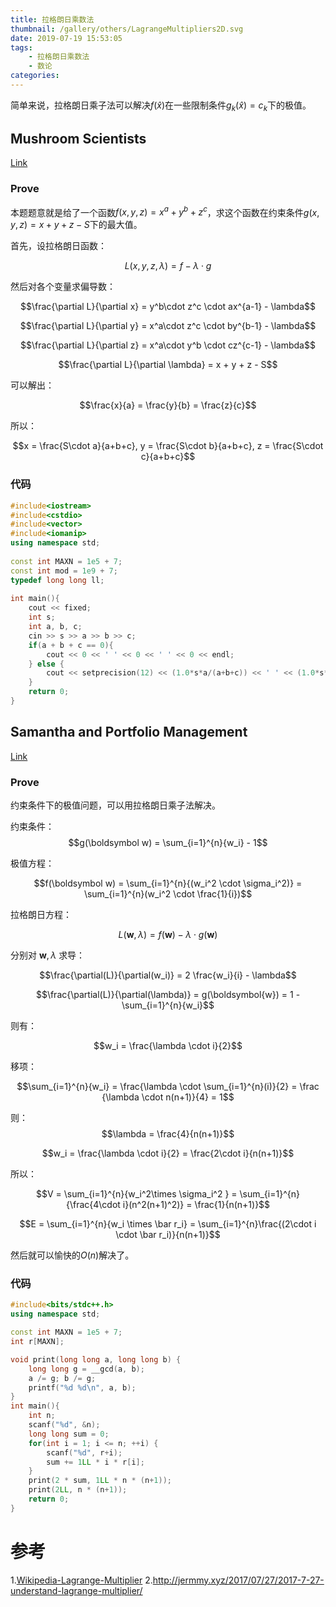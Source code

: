 ```yaml
---
title: 拉格朗日乘数法
thumbnail: /gallery/others/LagrangeMultipliers2D.svg
date: 2019-07-19 15:53:05
tags: 
    - 拉格朗日乘数法
    - 数论
categories: 
---
```


简单来说，拉格朗日乘子法可以解决$f(\hat x)$在一些限制条件$g_k(\hat x) = c_k$下的极值。

<!--more-->

## Mushroom Scientists

[Link](https://codeforces.com/contest/186/problem/D)

### Prove

本题题意就是给了一个函数$f(x,y,z) = x^a + y^b + z^c$，求这个函数在约束条件$g(x,y,z) = x + y + z - S$下的最大值。

首先，设拉格朗日函数：

$$L(x,y,z,\lambda) = f - \lambda \cdot g$$

然后对各个变量求偏导数：

$$\frac{\partial L}{\partial x} = y^b\cdot z^c \cdot ax^{a-1} - \lambda$$

$$\frac{\partial L}{\partial y} = x^a\cdot z^c \cdot by^{b-1} - \lambda$$

$$\frac{\partial L}{\partial z} = x^a\cdot y^b \cdot cz^{c-1} - \lambda$$

$$\frac{\partial L}{\partial \lambda} = x + y + z - S$$

可以解出：

$$\frac{x}{a} = \frac{y}{b} = \frac{z}{c}$$

所以：

$$x = \frac{S\cdot a}{a+b+c}, y = \frac{S\cdot b}{a+b+c}, z = \frac{S\cdot c}{a+b+c}$$

### 代码

~~~c++
#include<iostream>
#include<cstdio>
#include<vector>
#include<iomanip>
using namespace std;
 
const int MAXN = 1e5 + 7;
const int mod = 1e9 + 7;
typedef long long ll;
 
int main(){
    cout << fixed;
    int s;
    int a, b, c;
    cin >> s >> a >> b >> c;
    if(a + b + c == 0){
        cout << 0 << ' ' << 0 << ' ' << 0 << endl;
    } else {
        cout << setprecision(12) << (1.0*s*a/(a+b+c)) << ' ' << (1.0*s*b/(a+b+c)) << ' ' << (1.0*s*c/(a+b+c)) << endl;
    }
    return 0;
}
~~~

## Samantha and Portfolio Management
[Link](https://www.hackerrank.com/contests/morgan-stanley-2016/challenges/samantha-and-portfolio-management)

### Prove

约束条件下的极值问题，可以用拉格朗日乘子法解决。

约束条件：
$$g(\boldsymbol w) = \sum_{i=1}^{n}{w_i} - 1$$

极值方程：

$$f(\boldsymbol w) = \sum_{i=1}^{n}{(w_i^2 \cdot \sigma_i^2)} = \sum_{i=1}^{n}(w_i^2 \cdot \frac{1}{i})$$


拉格朗日方程：

$$L(\boldsymbol w, \lambda) = f(\boldsymbol w) - \lambda \cdot g(\boldsymbol w)$$

分别对 $\boldsymbol w , \lambda$ 求导：

$$\frac{\partial(L)}{\partial(w_i)} = 2 \frac{w_i}{i} - \lambda$$

$$\frac{\partial(L)}{\partial(\lambda)} = g(\boldsymbol{w}) = 1 - \sum_{i=1}^{n}{w_i}$$

则有：

$$w_i = \frac{\lambda \cdot i}{2}$$

移项：

$$\sum_{i=1}^{n}{w_i} = \frac{\lambda \cdot \sum_{i=1}^{n}(i)}{2} = \frac
{\lambda \cdot n(n+1)}{4} = 1$$

则：
$$\lambda = \frac{4}{n(n+1)}$$

$$w_i = \frac{\lambda \cdot i}{2} = \frac{2\cdot i}{n(n+1)}$$

所以：

$$V = \sum_{i=1}^{n}{w_i^2\times \sigma_i^2 } = \sum_{i=1}^{n}{\frac{4\cdot i}(n^2(n+1)^2)} = \frac{1}{n(n+1)}$$

$$E = \sum_{i=1}^{n}{w_i \times \bar r_i} = \sum_{i=1}^{n}\frac{(2\cdot i \cdot \bar r_i)}{n(n+1)}$$

然后就可以愉快的$O(n)$解决了。

### 代码
~~~c++
#include<bits/stdc++.h>
using namespace std;

const int MAXN = 1e5 + 7;
int r[MAXN];

void print(long long a, long long b) {
    long long g = __gcd(a, b);
    a /= g; b /= g;
    printf("%d %d\n", a, b);
}
int main(){
    int n;
    scanf("%d", &n);
    long long sum = 0;
    for(int i = 1; i <= n; ++i) {
        scanf("%d", r+i);
        sum += 1LL * i * r[i];
    }
    print(2 * sum, 1LL * n * (n+1));
    print(2LL, n * (n+1));
    return 0;
}
~~~

# 参考

1.[Wikipedia-Lagrange-Multiplier](https://en.wikipedia.org/wiki/Lagrange_multiplier)
2.http://jermmy.xyz/2017/07/27/2017-7-27-understand-lagrange-multiplier/
